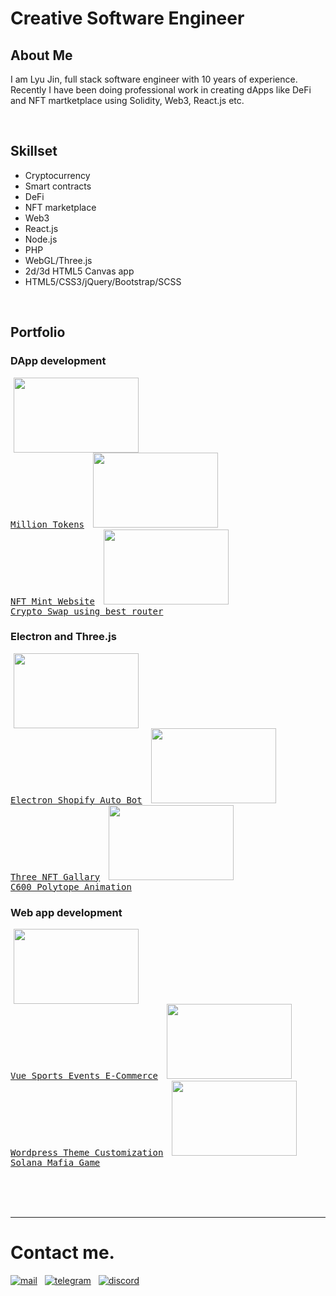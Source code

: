 # Creative Software Engineer


## About Me
I am Lyu Jin, full stack software engineer with 10 years of experience. Recently I have been doing professional work in creating dApps like DeFi and NFT martketplace using Solidity, Web3, React.js etc.

<br>

## Skillset
- Cryptocurrency
- Smart contracts
- DeFi
- NFT marketplace
- Web3
- React.js
- Node.js
- PHP
- WebGL/Three.js
- 2d/3d HTML5 Canvas app
- HTML5/CSS3/jQuery/Bootstrap/SCSS

<br>

## Portfolio

### DApp development
<a target="_blank" style="margin:5px" href="https://million-tokens.vercel.app/#/" ><kbd><img height="120" width="200" src="https://raw.githubusercontent.com/jsgrowing315/jsgrowing315/main/assets/million.png?raw=true" ><br/>Million Tokens</kbd></a>
<a target="_blank" style="margin:5px" href="https://wordles.io/" ><kbd><img height="120" width="200" src="https://raw.githubusercontent.com/jsgrowing315/jsgrowing315/main/assets/wordles.png?raw=true" ><br/>NFT Mint Website</kbd></a>
<a target="_blank" style="margin:5px" href="https://crypto-change.herokuapp.com/" ><kbd><img height="120" width="200" src="https://raw.githubusercontent.com/jsgrowing315/jsgrowing315/main/assets/crypto.png?raw=true" ><br/>Crypto Swap using best router</kbd></a>


### Electron and Three.js
<a target="_blank" style="margin:5px" href="https://github.com/mastre-io/mastre-releases/releases/download/1.0.32/Mastre.Setup.1.0.32.exe" ><kbd><img height="120" width="200" src="https://raw.githubusercontent.com/jsgrowing315/jsgrowing315/main/assets/electron.png?raw=true" ><br/>Electron Shopify Auto Bot</kbd></a>
<a target="_blank" style="margin:5px" href="https://three-gallary.vercel.app/" ><kbd><img height="120" width="200" src="https://raw.githubusercontent.com/jsgrowing315/jsgrowing315/main/assets/three_gallary.png?raw=true" ><br/>Three NFT Gallary</kbd></a>
<a target="_blank" style="margin:5px" href="https://jsgrowin-portfolio.herokuapp.com/samples/polytope/index.html" ><kbd><img height="120" width="200" src="https://raw.githubusercontent.com/jsgrowing315/jsgrowing315/main/assets/polytope.png?raw=true" ><br/>C600 Polytope Animation</kbd></a>

### Web app development
<a target="_blank" style="margin:5px" href="https://app.cseval.com/" ><kbd><img height="120" width="200" src="https://raw.githubusercontent.com/jsgrowing315/jsgrowing315/main/assets/cse_vue.png?raw=true" ><br/>Vue Sports Events E-Commerce</kbd></a>
<a target="_blank" style="margin:5px" href="https://panenkatv.com/" ><kbd><img height="120" width="200" src="https://raw.githubusercontent.com/jsgrowing315/jsgrowing315/main/assets/wordpress.png?raw=true" ><br/>Wordpress Theme Customization</kbd></a>
<a target="_blank" style="margin:5px" href="https://game-owivntwoka-ue.a.run.app/" ><kbd><img height="120" width="200" src="https://raw.githubusercontent.com/jsgrowing315/jsgrowing315/main/assets/crypto_mafia.png?raw=true" ><br/>Solana Mafia Game</kbd></a>


<br>
<br>
<br>


*****

# Contact me.

<a href="mailto:longines0924@gmail.com" target="_blank" ><img src="https://raw.githubusercontent.com/jsgrowing315/jsgrowing315/main/assets/icons8-mail-48.png" alt="mail" /></a>
&nbsp;
<a href="https://t.me/longines0924" target="_blank" ><img src="https://raw.githubusercontent.com/jsgrowing315/jsgrowing315/main/assets/icons8-telegram-app-48.png" alt="telegram" /></a>
&nbsp;
<a href="https://discordapp.com/users/958796119079518218" target="_blank" ><img src="https://raw.githubusercontent.com/jsgrowing315/jsgrowing315/main/assets/icons8-discord-bubble-48.png" alt="discord" /></a>

